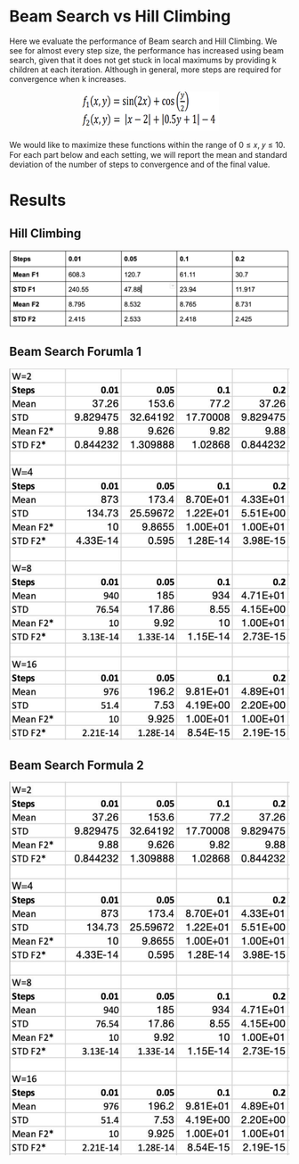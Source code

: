 # Beam Search vs Hill Climbing
Here we evaluate the performance of Beam search and Hill Climbing. We see for almost every step size, the performance has increased using beam search, given that it does not get stuck in local maximums by providing k children at each iteration. Although in general, more steps are required for convergence when k
increases. 
<p align="center">
<img src="Formulas.png" width="250" height="70"/>
</p>
We would like to maximize these functions within the range of 0 ≤ 𝑥, 𝑦 ≤ 10. For each part below and each setting, we will report the mean and standard deviation of the number of steps to convergence and of the final value.

# Results

## Hill Climbing
<img src="Hill Climbing.png"/>

## Beam Search Forumla 1
<img src="F2 Beam.png"/>

## Beam Search Formula 2
<img src="F1 Beam.png"/>

